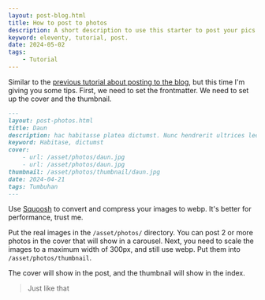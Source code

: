 ```yaml
---
layout: post-blog.html
title: How to post to photos
description: A short description to use this starter to post your pics to gallery.
keyword: eleventy, tutorial, post.
date: 2024-05-02
tags:
    - Tutorial
---
```

Similar to the [previous tutorial about posting to the blog](/blog/how-to-post-in-blog), but this time I'm giving you some tips. First, we need to set the frontmatter. We need to set up the cover and the thumbnail.

```markdown
---
layout: post-photos.html
title: Daun
description: hac habitasse platea dictumst. Nunc hendrerit ultrices lectus, sed facilisis nisi lacinia quis.
keyword: Habitase, dictumst
cover:
    - url: /asset/photos/daun.jpg
    - url: /asset/photos/daun.jpg
thumbnail: /asset/photos/thumbnail/daun.jpg
date: 2024-04-21
tags: Tumbuhan
---
```

Use [Squoosh](https://squoosh.app/) to convert and compress your images to webp. It's better for performance, trust me.

Put the real images in the `/asset/photos/` directory. You can post 2 or more photos in the cover that will show in a carousel. Next, you need to scale the images to a maximum width of 300px, and still use webp. Put them into `/asset/photos/thumbnail`.

The cover will show in the post, and the thumbnail will show in the index.
>Just like that